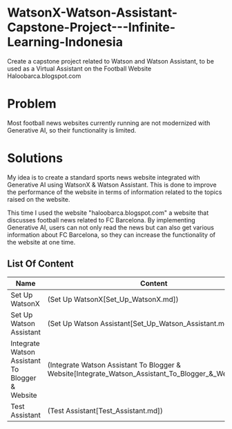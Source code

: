 # WatsonX-Watson-Assistant-Capstone-Project---Infinite-Learning-Indonesia
Create a capstone project related to Watson and Watson Assistant, to be used as a Virtual Assistant on the Football Website Haloobarca.blogspot.com

# Problem
Most football news websites currently running are not modernized with Generative AI, so their functionality is limited.

# Solutions
My idea is to create a standard sports news website integrated with Generative AI using WatsonX & Watson Assistant. This is done to improve the performance of the website in terms of information related to the topics raised on the website.

This time I used the website "haloobarca.blogspot.com" a website that discusses football news related to FC Barcelona. By implementing Generative AI, users can not only read the news but can also get various information about FC Barcelona, ​​so they can increase the functionality of the website at one time.

## List Of Content
| Name | Content |
| --- | --- |
| Set Up WatsonX | (Set Up WatsonX[Set_Up_WatsonX.md])
| Set Up Watson Assistant | (Set Up Watson Assistant[Set_Up_Watson_Assistant.md])
| Integrate Watson Assistant To Blogger & Website | (Integrate Watson Assistant To Blogger & Website[Integrate_Watson_Assistant_To_Blogger_&_Website.md])
| Test Assistant | (Test Assistant[Test_Assistant.md])
